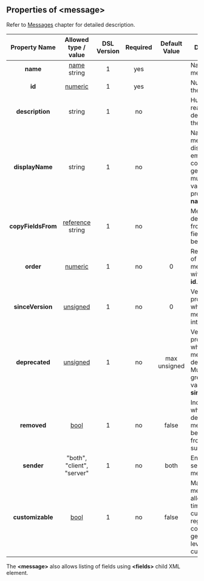 ## Properties of &lt;message&gt;
Refer to [Messages](../messages/messages.md) chapter
for detailed description. 

|Property Name|Allowed type / value|DSL Version|Required|Default Value|Description|
|:-----------:|:------------------:|:---------:|:------:|:-----------:|-----------|
|**name**|[name](../intro/names.md) string|1|yes||Name of the message.|
|**id**|[numeric](../intro/numeric.md)|1|yes||Numeric ID of the message.|
|**description**|string|1|no||Human readable description of the interface.|
|**displayName**|string|1|no||Name of the message to display. If empty, the code generator must use value of property **name** instead.|
|**copyFieldsFrom**|[reference](../intro/references.md) string|1|no||Message definition from which fields need to be copied.|
|**order**|[numeric](../intro/numeric.md)|1|no|0|Relative order of the messages with the same **id**.|
|**sinceVersion**|[unsigned](../intro/numeric.md)|1|no|0|Version of the protocol in which message was introduced.|
|**deprecated**|[unsigned](../intro/numeric.md)|1|no|max unsigned|Version of the protocol in which message was deprecated.<br />Must be greater than value of **sinceVersion**.|
|**removed**|[bool](../intro/boolean.md)|1|no|false|Indicates whether deprecated message has been removed from being supported.|
|**sender**|"both", "client", "server"|1|no|both|Endpoint that sends the message.| 
|**customizable**|[bool](../intro/boolean.md)|1|no|false|Mark the message to allow compile time customization regardless of code generator's level of customization.|


The **&lt;message&gt;** also allows listing of fields using
**&lt;fields&gt;** child XML element.

